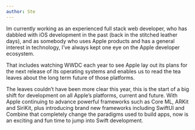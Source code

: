 ```yaml
---
author: Ste
---
```

Im currently working as an experienced full stack web developer, who has dabbled with iOS development in the past (back in the stitched leather days), and as somebody who uses Apple products and has a general interest in technology, I’ve always kept one eye on the Apple developer ecosystem.

That includes watching WWDC each year to see Apple lay out its plans for the next release of its operating systems and enables us to read the tea leaves about the long term future of those platforms.

The leaves couldn’t have been more clear this year, this is the start of a big shift for development on all Apple’s platforms, current and future. With Apple continuing to advance powerful frameworks such as Core ML, ARKit and SiriKit, plus introducing brand new frameworks including SwiftUI and Combine that completely change the paradigms used to build apps, now is an exciting and fun time to jump into Swift development.
